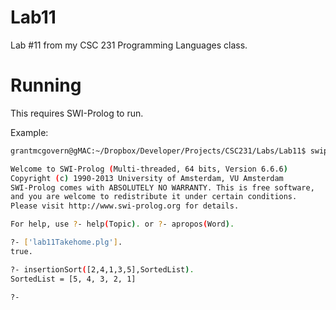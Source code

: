 # Lab11

Lab #11 from my CSC 231 Programming Languages class.

Running
=======

This requires SWI-Prolog to run.

Example:

```bash
grantmcgovern@gMAC:~/Dropbox/Developer/Projects/CSC231/Labs/Lab11$ swipl

Welcome to SWI-Prolog (Multi-threaded, 64 bits, Version 6.6.6)
Copyright (c) 1990-2013 University of Amsterdam, VU Amsterdam
SWI-Prolog comes with ABSOLUTELY NO WARRANTY. This is free software,
and you are welcome to redistribute it under certain conditions.
Please visit http://www.swi-prolog.org for details.

For help, use ?- help(Topic). or ?- apropos(Word).

?- ['lab11Takehome.plg'].
true.

?- insertionSort([2,4,1,3,5],SortedList).
SortedList = [5, 4, 3, 2, 1] 

?- 
```